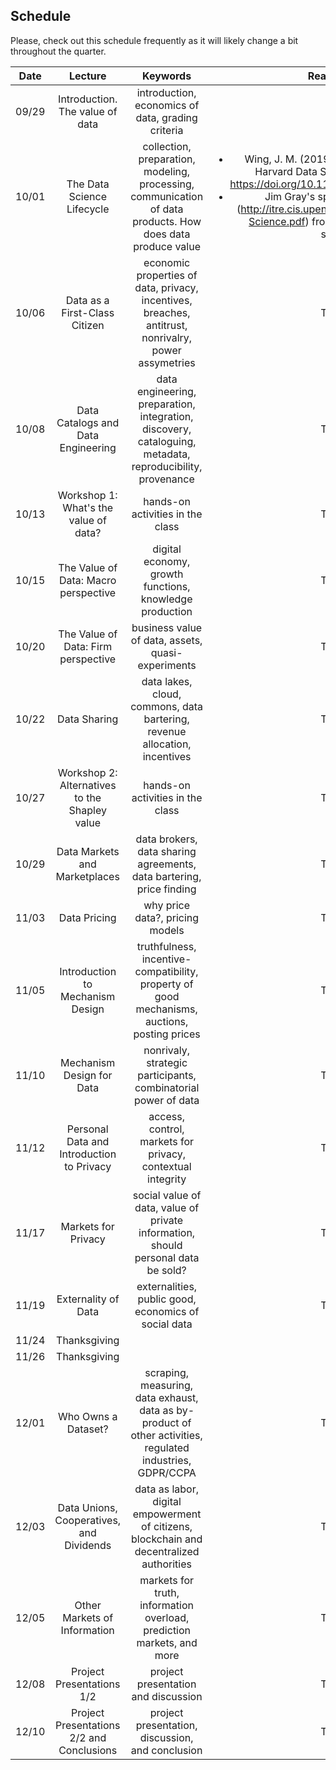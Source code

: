 ## Schedule

Please, check out this schedule frequently as it will likely change a bit throughout the quarter.


|  Date |  Lecture |  Keywords  |  Readings |
|:----:|:----:|:------:|:----:|
| 09/29 | Introduction. The value of data |  introduction, economics of data, grading criteria |   |
| 10/01 | The Data Science Lifecycle | collection, preparation, modeling, processing, communication of data products. How does data produce value | <ul><li>Wing, J. M. (2019). The Data Life Cycle. Harvard Data Science Review, 1(1). https://doi.org/10.1162/99608f92.e26845b4</li><li> Jim Gray's speech on eScience (http://itre.cis.upenn.edu/myl/JimGrayOnE-Science.pdf) from the 4th paradigm of science</li></ul> |
| 10/06 | Data as a First-Class Citizen | economic properties of data, privacy, incentives, breaches, antitrust, nonrivalry, power assymetries | TBA |
| 10/08 | Data Catalogs and Data Engineering | data engineering, preparation, integration, discovery, cataloguing, metadata, reproducibility, provenance | TBA |
| 10/13 | Workshop 1: What's the value of data? | hands-on activities in the class | TBA |
| 10/15 | The Value of Data: Macro perspective | digital economy, growth functions, knowledge production | TBA |
| 10/20 | The Value of Data: Firm perspective | business value of data, assets, quasi-experiments | TBA |
| 10/22 | Data Sharing | data lakes, cloud, commons, data bartering, revenue allocation, incentives | TBA |
| 10/27 | Workshop 2: Alternatives to the Shapley value | hands-on activities in the class | TBA |
| 10/29 | Data Markets and Marketplaces | data brokers, data sharing agreements, data bartering, price finding | TBA |
| 11/03 | Data Pricing | why price data?, pricing models  | TBA |
| 11/05 | Introduction to Mechanism Design | truthfulness, incentive-compatibility, property of good mechanisms, auctions, posting prices | TBA |
| 11/10 | Mechanism Design for Data | nonrivaly, strategic participants, combinatorial power of data | TBA |
| 11/12 | Personal Data and Introduction to Privacy | access, control, markets for privacy, contextual integrity | TBA |
| 11/17 | Markets for Privacy | social value of data, value of private information, should personal data be sold? | TBA |
| 11/19 | Externality of Data | externalities, public good, economics of social data | TBA |
| 11/24 | Thanksgiving |  |  |
| 11/26 | Thanksgiving |  |  |
| 12/01 | Who Owns a Dataset? | scraping, measuring, data exhaust, data as by-product of other activities, regulated industries, GDPR/CCPA | TBA |
| 12/03 | Data Unions, Cooperatives, and Dividends | data as labor, digital empowerment of citizens, blockchain and decentralized authorities | TBA |
| 12/05 | Other Markets of Information | markets for truth, information overload, prediction markets, and more | TBA |
| 12/08 | Project Presentations 1/2 | project presentation and discussion | TBA |
| 12/10 | Project Presentations 2/2 and Conclusions | project presentation, discussion, and conclusion | TBA |

